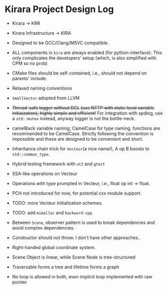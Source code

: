 # Kirara Project Design Log

- Kirara -> KRR
- Kirara Infrastructure -> KIRA
- Designed to be GCC/Clang/MSVC compatible.
- ALL components in `kira` are always enabled (for python-interface). This only
  complicates the developers' setup (which, is also simplified with CPM so no
  prob)
- CMake files should be self-contained, i.e., should not depend on parents'
  include.
- Relaxed naming conventions
- `SmallVector` adopted from LLVM
- <del>Thread-safe logger without DCL (use NTTP with static local variable
  initiaization), highly simple and efficient!</del> For integration with
  spdlog, use a `std::mutex` instead, anyway logger is not the bottle-neck.
- camelBack variable naming; CamelCase for type naming, functions are
  recommended to be CamelCase. Strictly following the convention is impossible
  and these are designed to be convenient and short.
- Inheritance chain trick for `Vecteur`(a nice name!), A op B boosts to
  `std::common_type`.
- Hybrid testing framework with `ut2` and `gtest`
- SSA-like operations on Vecteur
- Operations with type prompted in Vecteur, i.e., float op int -> float.
- PCH not introduced for now, for potential cxx module support.
- TODO: more Vecteur initialization schemes.
- TODO: add `mimalloc` and `backward-cpp`.
- Between `Scene`, observer pattern is used to break dependencies and avoid
  complex dependencies.
- Constructor should not throw. I don't have other approaches..
- Right-handed global coordinate system.

- Scene Object is linear, while Scene Node is tree-structured
- Traversable forms a tree and lifetime forms a graph
- No loop is allowed in both, even implicit loop implemented with raw pointer